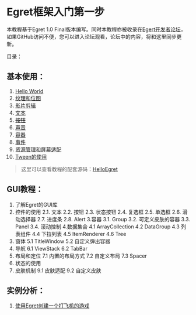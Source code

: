 Egret框架入门第一步
===============

本教程基于Egret 1.0 Final版本编写。同时本教程亦被收录在[Egert开发者论坛](http://bbs.egret-labs.org/thread-260-1-1.html)，如果GitHub访问不便，您可以进入论坛观看，论坛中的内容，将和这里同步更新。

目录：

基本使用：
----------------------------

1. [Hello World](https://github.com/NeoGuo/html5-documents/blob/master/egret/01-hello-world.md)
2. [纹理和位图](https://github.com/NeoGuo/html5-documents/blob/master/egret/02-bitmap.md)
3. [影片剪辑](https://github.com/NeoGuo/html5-documents/blob/master/egret/03-movieclip.md)
4. [文本](https://github.com/NeoGuo/html5-documents/blob/master/egret/04-text.md)
5. [~~按钮~~](https://github.com/NeoGuo/html5-documents/blob/master/egret/05-button.md)
6. [声音](https://github.com/NeoGuo/html5-documents/blob/master/egret/06-sound.md)
7. [容器](https://github.com/NeoGuo/html5-documents/blob/master/egret/07-container.md)
8. [事件](https://github.com/NeoGuo/html5-documents/blob/master/egret/08-event.md)
9. [资源管理和屏幕适配](https://github.com/NeoGuo/html5-documents/blob/master/egret/09-resource.md)
10. [Tween的使用](https://github.com/NeoGuo/html5-documents/blob/master/egret/10-tween.md)

> 这里可以查看教程的配套源码：[HelloEgret](https://github.com/NeoGuo/html5-documents/tree/master/egret/demo/HelloEgret/src)

GUI教程：
----------------------------

1. 了解Egret的GUI库
2. 控件的使用
2.1. 文本
2.2. 按钮
2.3. 状态按钮
2.4. 复选框
2.5. 单选框
2.6. 滑动选择器
2.7. 进度条
2.8. Alert
3.容器
3.1. Group
3.2. 可定义皮肤的容器
3.3. Panel
3.4. 滚动控制
4.数据集合
4.1 ArrayCollection
4.2 DataGroup
4.3 列表组件
4.4 下拉列表
4.5 ItemRenderer
4.6 Tree
5. 窗体
5.1 TitleWindow
5.2 自定义弹出容器
6. 导航
6.1 ViewStack
6.2 TabBar
7. 布局和定位
7.1 内置的布局方式
7.2 自定义布局
7.3 Spacer
8. 状态的使用
9. 皮肤机制
9.1 皮肤适配
9.2 自定义皮肤

实例分析：
----------------------------

1. [使用Egret创建一个打飞机的游戏](https://github.com/NeoGuo/html5-documents/blob/master/egret/sample-1.md)
